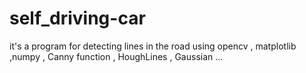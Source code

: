 # self_driving-car
it's a program for detecting lines in the road using opencv , matplotlib ,numpy , Canny function , HoughLines , Gaussian ...
